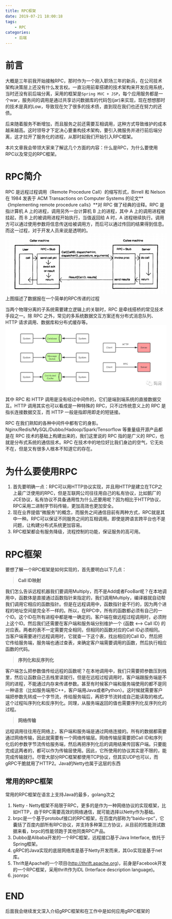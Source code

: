 ```yaml
---
title: RPC框架
date: 2019-07-21 18:00:18
tags:
	- RPC
categories:
	- 后端
---
```


# 前言

大概是三年前我开始接触RPC，那时作为一个刚入职场三年的新兵，在公司技术架构决策层上还没有什么发言权。一直沿用前辈搭建的技术架构来开发应用系统，当时还没有前后端分离，采用的框架是`Spring MVC + JSP`，每个应用服务都是一个war，服务间的调用是通过共享访问数据库的代码包(jar)来实现，现在想想那时的技术是真的Low，导致现在欠了很多的技术债，直到现在我们也还在努力的还债。

后来随着服务不断增加，而且服务之前还需要互相调用，这种方式导致维护的成本越来越高。这时领导才下定决心要重构技术架构，要引入微服务并进行前后端分离，这才拉开了服务化的进程，从那时起我们开始引入RPC框架。

本片文章我会带领大家来了解这几个方面的内容：什么是RPC，为什么要使用RPC以及常见的RPC框架。

# RPC简介

RPC 是远程过程调用（Remote Procedure Call）的缩写形式，Birrell 和 Nelson 在 1984 发表于 ACM Transactions on Computer Systems 的论文**《Implementing remote procedure calls》**对 RPC 做了经典的诠释。RPC 是指计算机 A 上的进程，调用另外一台计算机 B 上的进程，其中 A 上的调用进程被挂起，而 B 上的被调用进程开始执行，当值返回给 A 时，A 进程继续执行。调用方可以通过使用参数将信息传送给被调用方，而后可以通过传回的结果得到信息。而这一过程，对于开发人员来说是透明的。
![RPC框架](./RPC框架/what-rpc.png)
上图描述了数据报在一个简单的RPC传递的过程

当两个物理分离的子系统需要建立逻辑上的关联时，RPC 是牵线搭桥的常见技术手段之一。除 RPC 之外，常见的多系统数据交互方案还有分布式消息队列、HTTP 请求调用、数据库和分布式缓存等。
![image](./RPC框架/what-rpc1.png)

其中 RPC 和 HTTP 调用是没有经过中间件的，它们是端到端系统的直接数据交互。HTTP 调用其实也可以看成是一种特殊的 RPC，只不过传统意义上的 RPC 是指长连接数据交互，而 HTTP 一般是指即用即走的短链接。

RPC 在我们熟知的各种中间件中都有它的身影。Nginx/Redis/MySQL/Dubbo/Hadoop/Spark/Tensorflow 等重量级开源产品都是在 RPC 技术的基础上构建出来的，我们这里说的 RPC 指的是广义的 RPC，也就是分布式系统的通信技术。RPC 在技术中的地位好比我们身边的空气，它无处不在，但是又有很多人根本不知道它的存在。

# 为什么要使用RPC

1. 首先要明确一点：RPC可以用HTTP协议实现，并且用HTTP是建立在TCP之上最广泛使用的RPC，但是互联网公司往往用自己的私有协议，比如鹅厂的JCE协议，私有协议不具备通用性为什么还要用呢？因为相比于HTTP协议，RPC采用二进制字节码传输，更加高效也更加安全。
2. 现在业界提倡“微服务”的概念，而服务之间通信目前有两种方式，RPC就是其中一种。RPC可以保证不同服务之间的互相调用。即使是跨语言跨平台也不是问题，让构建分布式系统更加容易。
3. RPC框架都会有服务降级，流程控制的功能，保证服务的高可用。

# RPC框架

要想了解一个RPC框架是如何实现的，首先要明白以下几点：

> **Call ID映射**

我们怎么告诉远程机器我们要调用Multiply，而不是Add或者FooBar呢？在本地调用中，函数体是直接通过函数指针来指定的，我们调用Multiply，编译器就自动帮我们调用它相应的函数指针。但是在远程调用中，函数指针是不行的，因为两个进程的地址空间是完全不一样的。所以，在RPC中，所有的函数都必须有自己的一个ID。这个ID在所有进程中都是唯一确定的。客户端在做远程过程调用时，必须附上这个ID。然后我们还需要在客户端和服务端分别维护一个 {函数 <--> Call ID} 的对应表。两者的表不一定需要完全相同，但相同的函数对应的Call ID必须相同。当客户端需要进行远程调用时，它就查一下这个表，找出相应的Call ID，然后把它传给服务端，服务端也通过查表，来确定客户端需要调用的函数，然后执行相应函数的代码。

> **序列化和反序列化**

客户端怎么把参数值传给远程的函数呢？在本地调用中，我们只需要把参数压到栈里，然后让函数自己去栈里读就行。但是在远程过程调用时，客户端跟服务端是不同的进程，不能通过内存来传递参数。甚至有时候客户端和服务端使用的都不是同一种语言（比如服务端用C++，客户端用Java或者Python）。这时候就需要客户端把参数先转成一个字节流，传给服务端后，再把字节流转成自己能读取的格式。这个过程叫序列化和反序列化。同理，从服务端返回的值也需要序列化反序列化的过程。

> **网络传输**

远程调用往往用在网络上，客户端和服务端是通过网络连接的。所有的数据都需要通过网络传输，因此就需要有一个网络传输层。网络传输层需要把Call ID和序列化后的参数字节流传给服务端，然后再把序列化后的调用结果传回客户端。只要能完成这两者的，都可以作为传输层使用。因此，它所使用的协议其实是不限的，能完成传输就行。尽管大部分RPC框架都使用TCP协议，但其实UDP也可以，而gRPC干脆就用了HTTP2。Java的Netty也属于这层的东西


## 常用的RPC框架

常用的RPC框架在语言上支持Java的最多，golang次之

1. Netty - Netty框架不局限于RPC，更多的是作为一种网络协议的实现框架，比如HTTP，由于RPC需要高效的网络通信，就可能选择以Netty作为基础。
2. brpc是一个基于protobuf接口的RPC框架，在百度内部称为“baidu-rpc”，它囊括了百度内部所有RPC协议，并支持多种第三方协议，从目前的性能测试数据来看，brpc的性能领跑于其他同类RPC产品。
3. Dubbo是Alibaba开发的一个RPC框架，远程接口基于Java Interface, 依托于Spring框架。
4. gRPC的Java实现的底层网络库是基于Netty开发而来，其Go实现是基于net库。
5. Thrift是Apache的一个项目(http://thrift.apache.org)，前身是Facebook开发的一个RPC框架，采用thrift作为IDL (Interface description language)。
6. jsonrpc

# END

后面我会继续发文深入介绍gRPC框架和在工作中是如何应用gRPC框架的